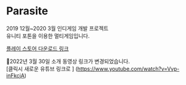 # Parasite
2019 12월~2020 3월 인디게임 개발 프로젝트  
유니티 포톤을 이용한 멀티게임입니다.   

[플레이 스토어 다운로드 링크](https://play.google.com/store/apps/details?id=com.DefaultCompany.Parasite)  
 
📣2022년 3월 30일 소개 동영상 링크가 변경되었습니다.    
[클릭시 새로운 유튜브 링크로 ] (https://www.youtube.com/watch?v=Vvp-inFkcjA) 
 


